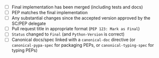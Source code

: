 <!--
You can help complete the following checklist yourself if you like
by ticking any boxes you're sure about, like this: [x]
If you're unsure about something, just leave it blank and we'll take a look.
-->

* [ ] Final implementation has been merged (including tests and docs)
* [ ] PEP matches the final implementation
* [ ] Any substantial changes since the accepted version approved by the SC/PEP delegate
* [ ] Pull request title in appropriate format (``PEP 123: Mark as Final``)
* [ ] ``Status`` changed to ``Final`` (and ``Python-Version`` is correct)
* [ ] Canonical docs/spec linked with a ``canonical-doc`` directive
      (or ``canonical-pypa-spec`` for packaging PEPs,
       or ``canonical-typing-spec`` for typing PEPs)
